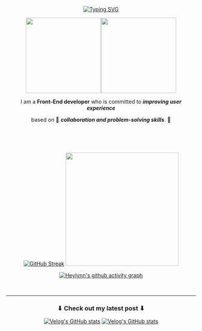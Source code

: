 

<div align="center">

[![Typing SVG](https://readme-typing-svg.demolab.com?font=Fira+Code&duration=1500&pause=800&color=F7F7F7&center=true&vCenter=true&width=500&height=80&lines=Hello+World+!+%F0%9F%8C%8D;%F0%9F%8C%B4+Welcome+to+Lynn's+GitHub+%F0%9F%8C%B4)](https://git.io/typing-svg)

<img src="https://github.com/shinheylynn/shinheylynn/assets/84219519/42cabd0f-99d1-473c-bef9-3319226a29b9" width="200px"/><img src="https://github.com/shinheylynn/shinheylynn/assets/84219519/66c508fe-b0a8-408b-80bd-301f7c655669" width="200px"/>


I am a **Front-End developer** who is committed to ***improving user experience***

based on 💫 ***collaboration and problem-solving skills***. 💫

<br/>
<br/>
<br/>

[![GitHub Streak](https://streak-stats.demolab.com/?user=shinheylynn&theme=holi-theme)](https://git.io/streak-stats) <img src="https://github-readme-stats.vercel.app/api/top-langs/?username=shinheylynn&exclude_repo=dkssud8150.github.io&layout=donut&theme=prussian" width="300px"/>

[![Heylynn's github activity graph](https://github-readme-activity-graph.vercel.app/graph?username=shinheylynn&custom_title=This%20is%20how%20I%20roll%20🐌%20(Contribution%20Graph)&hide_border=true&title_color=fffff0&theme=tokyo-night)](https://github.com/shinheylynn/github-readme-activity-graph)


<br/>

---

### ⬇ Check out my latest post ⬇

[![Velog's GitHub stats](https://velog-readme-stats.vercel.app/api/badge?name=Click_Here)](https://velog.io/@heylub) 
[![Velog's GitHub stats](https://velog-readme-stats.vercel.app/api?name=heylub&color=dark)](https://github.com/shinheylynn/velog-readme-stats)

</div>
